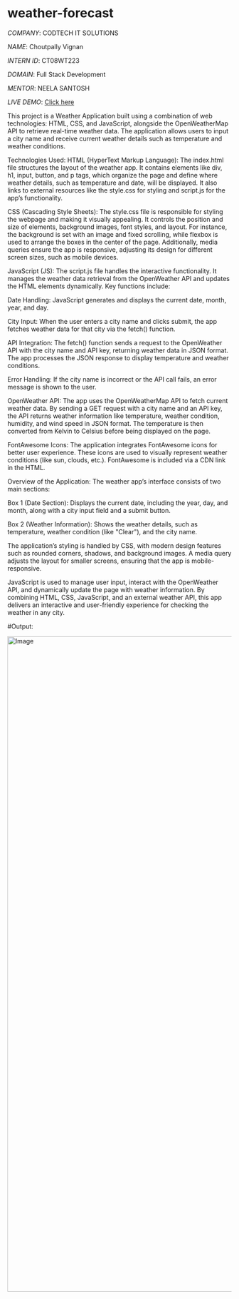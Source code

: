 # weather-forecast

*COMPANY*: CODTECH IT SOLUTIONS 

*NAME*: Choutpally Vignan

*INTERN ID*: CT08WT223

*DOMAIN*: Full Stack Development

*MENTOR*: NEELA SANTOSH

*LIVE DEMO*: <a href="vignan-weatherforecast.netlify.app">Click here</a>

This project is a Weather Application built using a combination of web technologies: HTML, CSS, and JavaScript, alongside the OpenWeatherMap API to retrieve real-time weather data. The application allows users to input a city name and receive current weather details such as temperature and weather conditions.

Technologies Used:
HTML (HyperText Markup Language): The index.html file structures the layout of the weather app. It contains elements like div, h1, input, button, and p tags, which organize the page and define where weather details, such as temperature and date, will be displayed. It also links to external resources like the style.css for styling and script.js for the app’s functionality.

CSS (Cascading Style Sheets): The style.css file is responsible for styling the webpage and making it visually appealing. It controls the position and size of elements, background images, font styles, and layout. For instance, the background is set with an image and fixed scrolling, while flexbox is used to arrange the boxes in the center of the page. Additionally, media queries ensure the app is responsive, adjusting its design for different screen sizes, such as mobile devices.

JavaScript (JS): The script.js file handles the interactive functionality. It manages the weather data retrieval from the OpenWeather API and updates the HTML elements dynamically. Key functions include:

Date Handling: JavaScript generates and displays the current date, month, year, and day.

City Input: When the user enters a city name and clicks submit, the app fetches weather data for that city via the fetch() function.

API Integration: The fetch() function sends a request to the OpenWeather API with the city name and API key, returning weather data in JSON format. The app processes the JSON response to display temperature and weather conditions.

Error Handling: If the city name is incorrect or the API call fails, an error message is shown to the user.

OpenWeather API: The app uses the OpenWeatherMap API to fetch current weather data. By sending a GET request with a city name and an API key, the API returns weather information like temperature, weather condition, humidity, and wind speed in JSON format. The temperature is then converted from Kelvin to Celsius before being displayed on the page.

FontAwesome Icons: The application integrates FontAwesome icons for better user experience. These icons are used to visually represent weather conditions (like sun, clouds, etc.). FontAwesome is included via a CDN link in the HTML.

Overview of the Application:
The weather app’s interface consists of two main sections:

Box 1 (Date Section): Displays the current date, including the year, day, and month, along with a city input field and a submit button.

Box 2 (Weather Information): Shows the weather details, such as temperature, weather condition (like "Clear"), and the city name.

The application’s styling is handled by CSS, with modern design features such as rounded corners, shadows, and background images. A media query adjusts the layout for smaller screens, ensuring that the app is mobile-responsive.

JavaScript is used to manage user input, interact with the OpenWeather API, and dynamically update the page with weather information. By combining HTML, CSS, JavaScript, and an external weather API, this app delivers an interactive and user-friendly experience for checking the weather in any city.

#Output:

<img width="1470" alt="Image" src="https://github.com/user-attachments/assets/194be20f-1a70-4dde-aff2-985cff08c8fa" />
